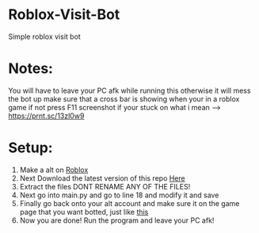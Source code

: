 # Roblox-Visit-Bot
Simple roblox visit bot

# Notes:
You will have to leave your PC afk while running this otherwise it will mess the bot up
make sure that a cross bar is showing when your in a roblox game if not press F11 screenshot if your stuck on what i mean --> https://prnt.sc/13zl0w9

# Setup:
1) Make a alt on [Roblox](https://www.roblox.com/account/signupredir)
2) Next Download the latest version of this repo [Here](https://github.com/amprocode/Roblox-Visit-Bot/archive/refs/heads/main.zip)
3) Extract the files DONT RENAME ANY OF THE FILES!
4) Next go into main.py and go to line 18 and modify it and save
5) Finally go back onto your alt account and make sure it on the game page that you want botted, just like [this](https://prnt.sc/13zacl8)
6) Now you are done! Run the program and leave your PC afk!
